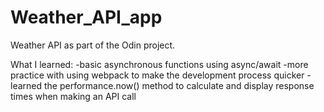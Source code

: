 # Weather_API_app

Weather API as part of the Odin project.

What I learned:
-basic asynchronous functions using async/await
-more practice with using webpack to make the development process quicker
-learned the performance.now() method to calculate and display response times when making an API call
